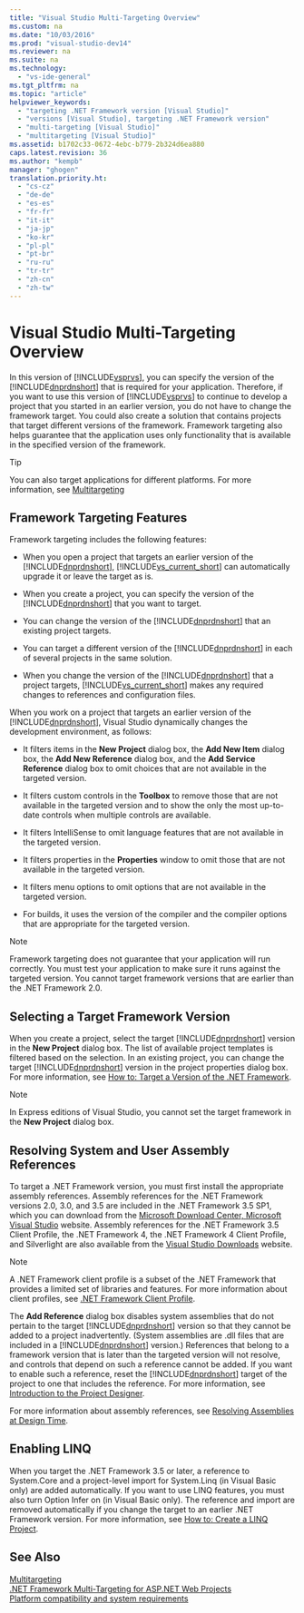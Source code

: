 ```yaml
---
title: "Visual Studio Multi-Targeting Overview"
ms.custom: na
ms.date: "10/03/2016"
ms.prod: "visual-studio-dev14"
ms.reviewer: na
ms.suite: na
ms.technology: 
  - "vs-ide-general"
ms.tgt_pltfrm: na
ms.topic: "article"
helpviewer_keywords: 
  - "targeting .NET Framework version [Visual Studio]"
  - "versions [Visual Studio], targeting .NET Framework version"
  - "multi-targeting [Visual Studio]"
  - "multitargeting [Visual Studio]"
ms.assetid: b1702c33-0672-4ebc-b779-2b324d6ea880
caps.latest.revision: 36
ms.author: "kempb"
manager: "ghogen"
translation.priority.ht: 
  - "cs-cz"
  - "de-de"
  - "es-es"
  - "fr-fr"
  - "it-it"
  - "ja-jp"
  - "ko-kr"
  - "pl-pl"
  - "pt-br"
  - "ru-ru"
  - "tr-tr"
  - "zh-cn"
  - "zh-tw"
---
```

# Visual Studio Multi-Targeting Overview
In this version of [!INCLUDE[vsprvs](../codequality/includes/vsprvs_md.md)], you can specify the version of the [!INCLUDE[dnprdnshort](../codequality/includes/dnprdnshort_md.md)] that is required for your application. Therefore, if you want to use this version of [!INCLUDE[vsprvs](../codequality/includes/vsprvs_md.md)] to continue to develop a project that you started in an earlier version, you do not have to change the framework target. You could also create a solution that contains projects that target different versions of the framework. Framework targeting also helps guarantee that the application uses only functionality that is available in the specified version of the framework.  
  
> [!TIP]
>  You can also target applications for different platforms. For more information, see [Multitargeting](../reference/msbuild-multitargeting-overview.md)  
  
## Framework Targeting Features  
 Framework targeting includes the following features:  
  
-   When you open a project that targets an earlier version of the [!INCLUDE[dnprdnshort](../codequality/includes/dnprdnshort_md.md)], [!INCLUDE[vs_current_short](../codequality/includes/vs_current_short_md.md)] can automatically upgrade it or leave the target as is.  
  
-   When you create a project, you can specify the version of the [!INCLUDE[dnprdnshort](../codequality/includes/dnprdnshort_md.md)] that you want to target.  
  
-   You can change the version of the [!INCLUDE[dnprdnshort](../codequality/includes/dnprdnshort_md.md)] that an existing project targets.  
  
-   You can target a different version of the [!INCLUDE[dnprdnshort](../codequality/includes/dnprdnshort_md.md)] in each of several projects in the same solution.  
  
-   When you change the version of the [!INCLUDE[dnprdnshort](../codequality/includes/dnprdnshort_md.md)] that a project targets, [!INCLUDE[vs_current_short](../codequality/includes/vs_current_short_md.md)] makes any required changes to references and configuration files.  
  
 When you work on a project that targets an earlier version of the [!INCLUDE[dnprdnshort](../codequality/includes/dnprdnshort_md.md)], Visual Studio dynamically changes the development environment, as follows:  
  
-   It filters items in the **New Project** dialog box, the **Add New Item** dialog box, the **Add New Reference** dialog box, and the **Add Service Reference** dialog box to omit choices that are not available in the targeted version.  
  
-   It filters custom controls in the **Toolbox** to remove those that are not available in the targeted version and to show the only the most up-to-date controls when multiple controls are available.  
  
-   It filters IntelliSense to omit language features that are not available in the targeted version.  
  
-   It filters properties in the **Properties** window to omit those that are not available in the targeted version.  
  
-   It filters menu options to omit options that are not available in the targeted version.  
  
-   For builds, it uses the version of the compiler and the compiler options that are appropriate for the targeted version.  
  
> [!NOTE]
>  Framework targeting does not guarantee that your application will run correctly. You must test your application to make sure it runs against the targeted version. You cannot target framework versions that are earlier than the .NET Framework 2.0.  
  
## Selecting a Target Framework Version  
 When you create a project, select the target [!INCLUDE[dnprdnshort](../codequality/includes/dnprdnshort_md.md)] version in the **New Project** dialog box. The list of available project templates is filtered based on the selection. In an existing project, you can change the target [!INCLUDE[dnprdnshort](../codequality/includes/dnprdnshort_md.md)] version in the project properties dialog box. For more information, see [How to: Target a Version of the .NET Framework](../ide/how-to--target-a-version-of-the-.net-framework.md).  
  
> [!NOTE]
>  In Express editions of Visual Studio, you cannot set the target framework in the **New Project** dialog box.  
  
## Resolving System and User Assembly References  
 To target a .NET Framework version, you must first install the appropriate assembly references. Assembly references for the .NET Framework versions 2.0, 3.0, and 3.5 are included in the .NET Framework 3.5 SP1, which you can download from the [Microsoft Download Center, Microsoft Visual Studio](http://go.microsoft.com/fwlink/?LinkId=227602) website. Assembly references for the .NET Framework 3.5 Client Profile, the .NET Framework 4, the .NET Framework 4 Client Profile, and Silverlight are also available from the [Visual Studio Downloads](http://go.microsoft.com/fwlink/?LinkId=179687) website.  
  
> [!NOTE]
>  A .NET Framework client profile is a subset of the .NET Framework that provides a limited set of libraries and features. For more information about client profiles, see [.NET Framework Client Profile](../Topic/.NET%20Framework%20Client%20Profile.md).  
  
 The **Add Reference** dialog box disables system assemblies that do not pertain to the target [!INCLUDE[dnprdnshort](../codequality/includes/dnprdnshort_md.md)] version so that they cannot be added to a project inadvertently. (System assemblies are .dll files that are included in a [!INCLUDE[dnprdnshort](../codequality/includes/dnprdnshort_md.md)] version.) References that belong to a framework version that is later than the targeted version will not resolve, and controls that depend on such a reference cannot be added. If you want to enable such a reference, reset the [!INCLUDE[dnprdnshort](../codequality/includes/dnprdnshort_md.md)] target of the project to one that includes the reference.  For more information, see [Introduction to the Project Designer](assetId:///898dd854-c98d-430c-ba1b-a913ce3c73d7).  
  
 For more information about assembly references, see [Resolving Assemblies at Design Time](../reference/resolving-assemblies-at-design-time.md).  
  
## Enabling LINQ  
 When you target the .NET Framework 3.5 or later, a reference to System.Core and a project-level import for System.Linq (in Visual Basic only) are added automatically. If you want to use LINQ features, you must also turn Option Infer on (in Visual Basic only). The reference and import are removed automatically if you change the target to an earlier .NET Framework version. For more information, see [How to: Create a LINQ Project](../Topic/How%20to:%20Create%20a%20LINQ%20Project.md).  
  
## See Also  
 [Multitargeting](../reference/msbuild-multitargeting-overview.md)   
 [.NET Framework Multi-Targeting for ASP.NET Web Projects](../Topic/.NET%20Framework%20Multi-Targeting%20for%20ASP.NET%20Web%20Projects.md)   
 [Platform compatibility and system requirements](http://www.microsoft.com/visualstudio/eng/products/compatibility)